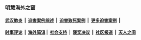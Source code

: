 
### 明慧海外之窗

####  [武汉肺炎](indexes/365.md?t=04021501) &nbsp;|&nbsp;  [迫害案例综述](indexes/328.md?t=04021501) &nbsp;|&nbsp; [迫害致死案例](indexes/277.md?t=04021501)  &nbsp;|&nbsp; [更多迫害案例](indexes/81.md?t=04021501)  &nbsp;|&nbsp; 
####  [时事评论](indexes/19.md?t=04021501) &nbsp;|&nbsp; [海外简讯](indexes/245.md?t=04021501)&nbsp;|&nbsp;  [社会支持](indexes/140.md?t=04021501) &nbsp;|&nbsp; [褒奖决议](indexes/282.md?t=04021501) &nbsp;|&nbsp; [社区报道](indexes/91.md?t=04021501)  &nbsp;|&nbsp; [天人之间](indexes/78.md?t=04021501) 

